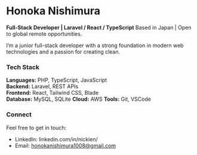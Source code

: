# Honoka Nishimura
**Full-Stack Developer | Laravel / React / TypeScript**
Based in Japan | Open to global remote opportunities.

I’m a junior full-stack developer with a strong foundation in modern web technologies and a passion for creating clean.


### Tech Stack
**Languages:** PHP, TypeScript, JavaScript  
**Backend:** Laravel, REST APIs  
**Frontend:** React, Tailwind CSS, Blade  
**Database:** MySQL, SQLite
**Cloud:** AWS
**Tools:** Git, VSCode

### Connect
Feel free to get in touch:
- LinkedIn: linkedin.com/in/nickien/
- Email: honokanishimura1008@gmail.com


